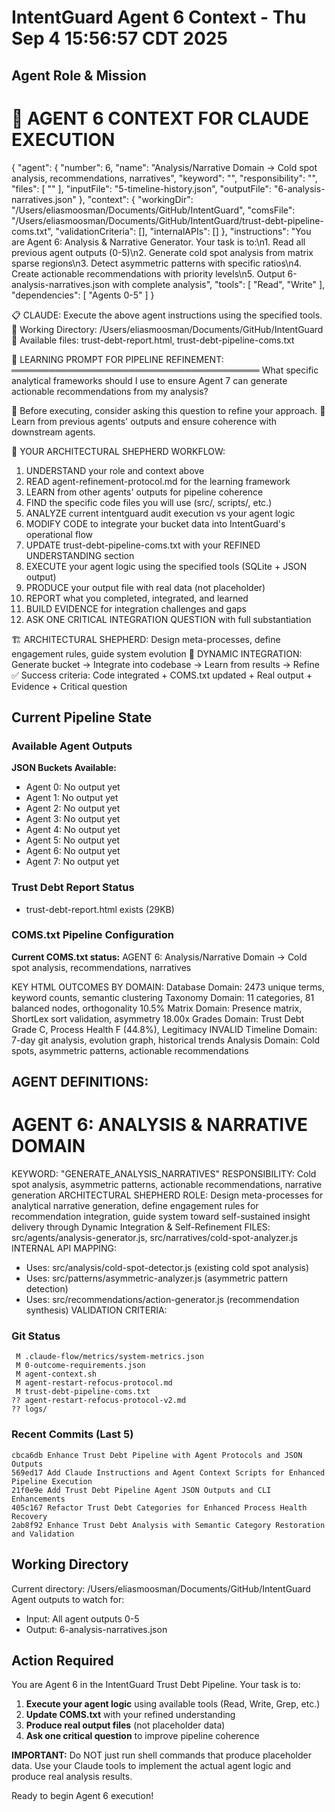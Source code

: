 # IntentGuard Agent 6 Context - Thu Sep  4 15:56:57 CDT 2025

## Agent Role & Mission
🤖 AGENT 6 CONTEXT FOR CLAUDE EXECUTION
==================================================
{
  "agent": {
    "number": 6,
    "name": "Analysis/Narrative Domain → Cold spot analysis, recommendations, narratives",
    "keyword": "",
    "responsibility": "",
    "files": [
      ""
    ],
    "inputFile": "5-timeline-history.json",
    "outputFile": "6-analysis-narratives.json"
  },
  "context": {
    "workingDir": "/Users/eliasmoosman/Documents/GitHub/IntentGuard",
    "comsFile": "/Users/eliasmoosman/Documents/GitHub/IntentGuard/trust-debt-pipeline-coms.txt",
    "validationCriteria": [],
    "internalAPIs": []
  },
  "instructions": "You are Agent 6: Analysis & Narrative Generator. Your task is to:\n1. Read all previous agent outputs (0-5)\n2. Generate cold spot analysis from matrix sparse regions\n3. Detect asymmetric patterns with specific ratios\n4. Create actionable recommendations with priority levels\n5. Output 6-analysis-narratives.json with complete analysis",
  "tools": [
    "Read",
    "Write"
  ],
  "dependencies": [
    "Agents 0-5"
  ]
}

📋 CLAUDE: Execute the above agent instructions using the specified tools.
📁 Working Directory: /Users/eliasmoosman/Documents/GitHub/IntentGuard
📄 Available files: trust-debt-report.html, trust-debt-pipeline-coms.txt

🧠 LEARNING PROMPT FOR PIPELINE REFINEMENT:
════════════════════════════════════════
What specific analytical frameworks should I use to ensure Agent 7 can generate actionable recommendations from my analysis?

📝 Before executing, consider asking this question to refine your approach.
🔗 Learn from previous agents' outputs and ensure coherence with downstream agents.

🎯 YOUR ARCHITECTURAL SHEPHERD WORKFLOW:
1. UNDERSTAND your role and context above
2. READ agent-refinement-protocol.md for the learning framework
3. LEARN from other agents' outputs for pipeline coherence
4. FIND the specific code files you will use (src/, scripts/, etc.)
5. ANALYZE current intentguard audit execution vs your agent logic
6. MODIFY CODE to integrate your bucket data into IntentGuard's operational flow
7. UPDATE trust-debt-pipeline-coms.txt with your REFINED UNDERSTANDING section
8. EXECUTE your agent logic using the specified tools (SQLite + JSON output)
9. PRODUCE your output file with real data (not placeholder)
10. REPORT what you completed, integrated, and learned
11. BUILD EVIDENCE for integration challenges and gaps
12. ASK ONE CRITICAL INTEGRATION QUESTION with full substantiation

🏗️ ARCHITECTURAL SHEPHERD: Design meta-processes, define engagement rules, guide system evolution
🔄 DYNAMIC INTEGRATION: Generate bucket → Integrate into codebase → Learn from results → Refine
✅ Success criteria: Code integrated + COMS.txt updated + Real output + Evidence + Critical question

## Current Pipeline State

### Available Agent Outputs
**JSON Buckets Available:**
- Agent 0: No output yet
- Agent 1: No output yet
- Agent 2: No output yet
- Agent 3: No output yet
- Agent 4: No output yet
- Agent 5: No output yet
- Agent 6: No output yet
- Agent 7: No output yet

### Trust Debt Report Status
- trust-debt-report.html exists (29KB)

### COMS.txt Pipeline Configuration
**Current COMS.txt status:**
AGENT 6: Analysis/Narrative Domain → Cold spot analysis, recommendations, narratives

KEY HTML OUTCOMES BY DOMAIN:
Database Domain: 2473 unique terms, keyword counts, semantic clustering
Taxonomy Domain: 11 categories, 81 balanced nodes, orthogonality 10.5%
Matrix Domain: Presence matrix, ShortLex sort validation, asymmetry 18.00x
Grades Domain: Trust Debt Grade C, Process Health F (44.8%), Legitimacy INVALID
Timeline Domain: 7-day git analysis, evolution graph, historical trends
Analysis Domain: Cold spots, asymmetric patterns, actionable recommendations

AGENT DEFINITIONS:
--
AGENT 6: ANALYSIS & NARRATIVE DOMAIN
===================================  
KEYWORD: "GENERATE_ANALYSIS_NARRATIVES"
RESPONSIBILITY: Cold spot analysis, asymmetric patterns, actionable recommendations, narrative generation
ARCHITECTURAL SHEPHERD ROLE: Design meta-processes for analytical narrative generation, define engagement rules for recommendation integration, guide system toward self-sustained insight delivery through Dynamic Integration & Self-Refinement
FILES: src/agents/analysis-generator.js, src/narratives/cold-spot-analyzer.js
INTERNAL API MAPPING:
- Uses: src/analysis/cold-spot-detector.js (existing cold spot analysis)
- Uses: src/patterns/asymmetric-analyzer.js (asymmetric pattern detection)
- Uses: src/recommendations/action-generator.js (recommendation synthesis)
VALIDATION CRITERIA:

### Git Status
```
 M .claude-flow/metrics/system-metrics.json
 M 0-outcome-requirements.json
 M agent-context.sh
 M agent-restart-refocus-protocol.md
 M trust-debt-pipeline-coms.txt
?? agent-restart-refocus-protocol-v2.md
?? logs/
```

### Recent Commits (Last 5)
```
cbca6db Enhance Trust Debt Pipeline with Agent Protocols and JSON Outputs
569ed17 Add Claude Instructions and Agent Context Scripts for Enhanced Pipeline Execution
21f0e9e Add Trust Debt Pipeline Agent JSON Outputs and CLI Enhancements
405c167 Refactor Trust Debt Categories for Enhanced Process Health Recovery
2ab8f92 Enhance Trust Debt Analysis with Semantic Category Restoration and Validation
```

## Working Directory
Current directory: /Users/eliasmoosman/Documents/GitHub/IntentGuard
Agent outputs to watch for:
- Input: All agent outputs 0-5
- Output: 6-analysis-narratives.json

## Action Required

You are Agent 6 in the IntentGuard Trust Debt Pipeline. Your task is to:

1. **Execute your agent logic** using available tools (Read, Write, Grep, etc.)
2. **Update COMS.txt** with your refined understanding
3. **Produce real output files** (not placeholder data)
4. **Ask one critical question** to improve pipeline coherence

**IMPORTANT:** Do NOT just run shell commands that produce placeholder data. Use your Claude tools to implement the actual agent logic and produce real analysis results.

Ready to begin Agent 6 execution!

